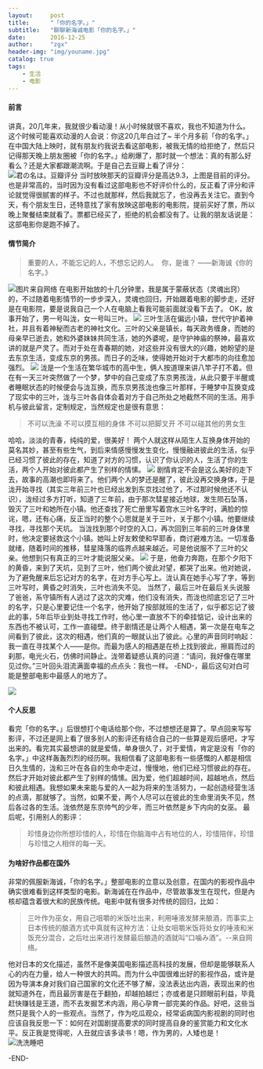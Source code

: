 ```yaml
---
layout:     post
title:      "「你的名字。」"
subtitle:   "聊聊新海诚电影「你的名字。」"
date:       2016-12-25
author:     "zgx"
header-img: "img/youname.jpg"
catalog: true
tags:
    - 生活
    - 电影
---
```


#### 前言
讲真，20几年来，我就很少看动漫！从小时候就很不喜欢，我也不知道为什么。这个时候可能喜欢动漫的人会说：你这20几年白过了~ 
半个月多前「你的名字。」在中国大陆上映时，就有朋友约我说去看这部电影，被我无情的给拒绝了，然后只记得那天晚上朋友圈被「你的名字。」给刷爆了，那时就一个想法：真的有那么好看么？还是大家都跟潮流啊。于是自己去豆瓣上看了评分：
![君の名は。豆瓣评分](http://function.bypanda.cn/blog/20170102/172025501.png)
当时放映那天的豆瓣评分是高达9.3，上图是目前的评分。也是非常高的，当时因为没有看过这部电影也不好评价什么的，反正看了评分和评论就觉得很腻害的样子。不过也就那样，然后我就忘了，也没再去关注它。直到今天，有个朋友生日，还特意找了家有放映这部电影的电影院，提前买好了票，所以晚上聚餐结束就看了。票都已经买了，拒绝的机会都没有了。让我的朋友话说是：这部电影你是跑不掉了。
#### 情节简介
>﻿重要的人，不能忘记的人，不想忘记的人。 ﻿﻿
你，是谁？﻿﻿
﻿——新海诚《你的名字。》

![图片来自网络](http://function.bypanda.cn/blog/20170102/174433215.png?imageView2/1/w/600/h/320)
在电影开始放的十几分钟里，我是属于蒙蔽状态（灵魂出窍）的，不过随着电影情节的一步步深入，灵魂也回归，开始跟着电影的脚步走，还好是在电影院，要是说我自己一个人在电脑上看我可能前面就没看下去了。
OK，故事开始了，男一号叫泷，女一号叫三叶。
![](http://function.bypanda.cn/blog/20170102/192214910.png?imageView2/1/w/600/h/310)
三叶生活在偏远小镇，世代守护着神社，并且有着神秘而古老的神社文化。三叶的父亲是镇长，每天政务缠身，而她的母亲早已逝去，她和外婆妹妹共同生活，她的外婆呢，是守护神庙的祭神，最喜欢讲的就是产灵了。而对于处在青春期的她，对这些并没有很大的兴趣，她盼望的是去东京生活，变成东京的男孩。而日子的乏味，使得她开始对于大都市的向往愈加强烈。
![](http://function.bypanda.cn/blog/20170102/192546689.png?imageView2/1/w/600/h/310)
泷是一个生活在繁华城市的高中生，俩人按道理来讲八竿子打不着。但在有一天三叶突然做了一个梦，梦中的自己变成了东京男孩泷，从此只要于半醒或者睡眠状态的时候便会与泷互换，而东京男孩泷也像三叶那样，于睡梦中互换变成了现实中的三叶，泷与三叶各自体会着对方于自己所处之地截然不同的生活。用手机与彼此留言，定制规定，当然规定也是很有意思：
>不可以洗澡
不可以摸互相的身体
不可以把脚叉开
不可以碰其他的男女生

哈哈，淡淡的青春，纯纯的爱，很美好！
两个人就这样从陌生人互换身体开始的莫名其妙，甚至有些生气，到后来情感慢慢发生变化，慢慢融进彼此的生活，似乎已经习惯了彼此的存在，知道了对方的习惯，认识了你认识的人，生活了你的生活，两个人开始对彼此都产生了别样的情愫。
![](http://function.bypanda.cn/blog/20170102/200400890.png)
剧情肯定不会是这么美好的走下去，故事的高潮也即将来了。他们两个人的梦还是醒了，彼此没再交换身体，于是泷开始寻找（其实三年前三叶也已经出发到东京找过他了，不过那时候他还不认识），泷经过多方打听，知道了三年前，由于那次彗星接近地球，发生陨石坠落，毁灭了三叶和她所在小镇。他还查找了死亡册里写着宫水三叶名字时，满脸的惊诧，嗯，还有心痛，反正当时的整个心思就是关于三叶，关于那个小镇。他要继续寻找，寻找那个天坑。
当泷找到那个时空的入口，再次回到三年前的三叶身体里时，他决定要拯救这个小镇。﻿﻿﻿﻿她叫上好友敕使和早耶香，商讨避难方法。一切准备就绪，随着时间的推移，彗星降落的临界点越来越近。﻿可是他说服不了三叶的父亲。他想到只有真正的三叶才能说服父亲。
 ![](http://function.bypanda.cn/blog/20170102/202443996.png)
于是，他奋力奔跑，在那个夕阳下的黄昏，来到了天坑，见到了三叶，﻿他们两个彼此对望，都哭了出来。他对她说，为了避免醒来后忘记对方的名字，在对方手心写上。泷认真在她手心写了字，等到三叶写时，黄昏之时消失，三叶也消失不见。﻿﻿﻿
当然了，最后三叶在最后关头说服了爸爸，系守镇所有人逃过了这次的灾难，他们没有消失，而泷也彻底忘记了三叶的名字，只是心里要记住一个名字，他开始了按部就班的生活了，似乎都忘记了彼此的事，5年后毕业到处寻找工作时，他心里一直放不下的牵挂惦记，设计出来的东西也不被认可，工作一直碰壁。终于剧情还是让两个人相遇，第一次是在电车之间看到了彼此，这次的相遇，他们真的一眼就认出了彼此。心里的声音同时响起：我一直在寻找某个人——是你。﻿而最为感人的相遇是在桥上找到彼此，擦肩而过的刹那，电光火石，仿佛时间静止。﻿泷带着疑惑认真的问道：“请问，我好像在哪里见过你。”三叶回头泪流满面幸福的点点头：我也一样。
-END-，最后这句对白可能是整部电影中最感人的地方了。

![](http://function.bypanda.cn/blog/20170102/193450558.png)

#### 个人反思

看完「你的名字。」后很想打个电话给那个你，不过想想还是算了。早点回来写写影评，不过还是网上看了很多别人的影评还有结合自己的一些算是观后感吧，才写出来的。看完其实最想讲的就是爱情，单身很久了，对于爱情，肯定是没有「你的名字。」中这样轰轰烈烈的经历啊。我相信看了这部电影有一些感慨的人都是相信日久生情的，泷和三叶在各自的生命中走过，慢慢地，他们已经习惯彼此的存在。然后才开始对彼此都产生了别样的情愫。因为爱，他们超越时间，超越地点，然后和彼此相遇。我想如果未来能与爱的人一起为将来的生活努力，一起创造经营生活的点滴，那就够了。当然﻿，如果不爱，两个人尽可以在彼此的生命里消失不见，然后各过各的生活。泷依然是东京帅气的少年，而三叶依然是乡下内向的女巫。
最后呢，引用别人的影评：
>珍惜身边你所想珍惜的人，珍惜在你脑海中占有地位的人，珍惜陪伴，珍惜与珍惜之人相伴的每一天。

#### 为啥好作品都在国外

非常的佩服新海诚，「你的名字。」整部电影的立意以及创意，在国内的影视作品中确实很难看到这样类型的电影。新海诚在在作品中，尽管故事发生在现代，但是內核却蕴含着很大和的民族传统。电影中就有很多对传统的回归，比如：
>三叶作为巫女，用自己咀嚼的米饭吐出来，利用唾液发酵来酿酒，而事实上日本传统的酿酒方式中真就有这种方法：让处女咀嚼米饭将处女的唾液和米饭充分混合，之后吐出来进行发酵最后酿造的酒就叫“口噛み酒”。--来自网络。

他对日本的文化描述，虽然不是像美国电影描述高科技的发展，但却是能够联系人心的内在力量，给人一种很大的共鸣。而为什么中国很难出好的影视作品，或许是因为导演本身对我们自己国家的文化还不够了解，没法表达出内涵，表现出来的也就知道外在，而且最厉害是在于翻拍，却越拍越烂；亦或者是只顾眼前利益，毕竟赶快赚钱是王道，而不去发掘艺术内涵，用心孕育一部完美的作品。好吧，这些当然只是我个人的一些观点。当然了，作为吃瓜观众，经常诟病国内影视剧的同时也应该自我反思一下：如何在对国剧提高要求的同时提高自身的鉴赏能力和文化水平。反正我是觉得呢，人丑就应该多读书！嗯，作为男的，人矮也是！
![洗洗睡吧](http://function.bypanda.cn/blog/20170102/203037774.png)

-END-